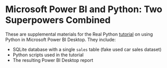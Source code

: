 # Microsoft Power BI and Python: Two Superpowers Combined

These are supplemental materials for the Real Python [tutorial](https://realpython.com/power-bi-python/) on using Python in Microsoft Power BI Desktop. They include:

- SQLite database with a single `sales` table (fake used car sales dataset)
- Python scripts used in the tutorial
- The resulting Power BI Desktop report
